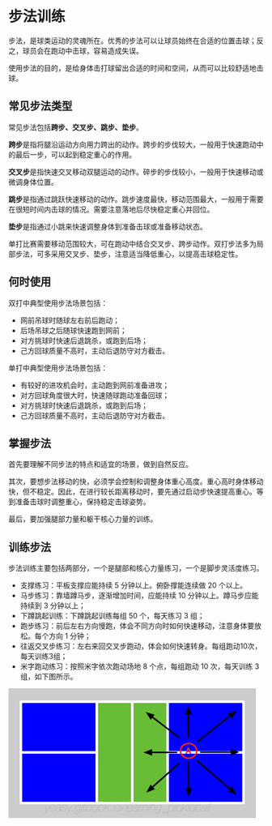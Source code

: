 # 步法训练

步法，是球类运动的灵魂所在。优秀的步法可以让球员始终在合适的位置击球；反之，球员会在跑动中击球，容易造成失误。

使用步法的目的，是给身体击打球留出合适的时间和空间，从而可以比较舒适地击球。

## 常见步法类型

常见步法包括**跨步、交叉步、跳步、垫步**。

**跨步**是指将腿沿运动方向用力跨出的动作。跨步的步伐较大，一般用于快速跑动中的最后一步，可以起到稳定重心的作用。

**交叉步**是指快速交叉移动双腿运动的动作。碎步的步伐较小，一般用于快速移动或微调身体位置。

**跳步**是指通过跳跃快速移动的动作。跳步速度最快，移动范围最大，一般用于需要在很短时间内击球的情况。需要注意落地后尽快稳定重心并回位。

**垫步**是指通过小跳来快速调整身体到准备击球或准备移动状态。

单打比赛需要移动范围较大，可在跑动中结合交叉步、跨步动作。双打步法多为局部步法，可多采用交叉步、垫步，注意适当降低重心，以提高击球稳定性。

## 何时使用

双打中典型使用步法场景包括：

* 网前吊球时随球左右前后跑动；
* 后场吊球之后随球快速跑到网前；
* 对方挑球时快速后退跳杀，或跑到后场；
* 己方回球质量不高时，主动后退防守对方截击。

单打中典型使用步法场景包括：

* 有较好的进攻机会时，主动跑到网前准备进攻；
* 对方回球角度很大时，快速随球跑动准备回球；
* 对方挑球时快速后退跳杀，或跑到后场；
* 己方回球质量不高时，主动后退防守对方截击。

## 掌握步法
首先要理解不同步法的特点和适宜的场景，做到自然反应。

其次，要想步法移动的快，必须学会控制和调整身体重心高度。重心高时身体移动快，但不稳定。因此，在进行较长距离移动时，要先通过启动步快速提高重心。等到准备击球时调整重心，保持稳定击球姿势。

最后，要加强腿部力量和躯干核心力量的训练。

## 训练步法

步法训练主要包括两部分，一个是腿部和核心力量练习，一个是脚步灵活度练习。

* 支撑练习：平板支撑应能持续 5 分钟以上。俯卧撑能连续做 20 个以上。
* 马步练习：靠墙蹲马步，逐渐增加时间，应能持续 10 分钟以上。蹲马步应能持续到 3 分钟以上；
* 下蹲跳起训练：下蹲跳起训练每组 50 个，每天练习 3 组；
* 跑步练习：前后左右方向慢跑，体会不同方向时如何快速移动，注意身体要放松。每个方向 1 分钟；
* 往返交叉步练习：左右来回交叉步跑动，体会如何快速转身。每组跑动10次，每天训练3组；
* 米字跑动练习：按照米字依次跑动场地 8 个点，每组跑动 10 次，每天训练 3 组，如下图所示。

![米字步伐训练](_images/footwork.png)
